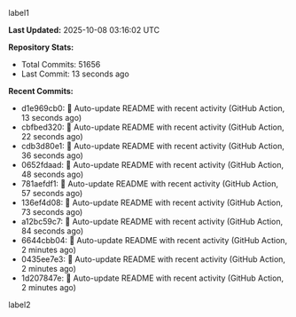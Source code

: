 
label1 
<!-- ACTIVITY_START -->
**Last Updated:** 2025-10-08 03:16:02 UTC

**Repository Stats:**
- Total Commits: 51656
- Last Commit: 13 seconds ago

**Recent Commits:**
- d1e969cb0: 🤖 Auto-update README with recent activity (GitHub Action, 13 seconds ago)
- cbfbed320: 🤖 Auto-update README with recent activity (GitHub Action, 22 seconds ago)
- cdb3d80e1: 🤖 Auto-update README with recent activity (GitHub Action, 36 seconds ago)
- 0652fdaad: 🤖 Auto-update README with recent activity (GitHub Action, 48 seconds ago)
- 781aefdf1: 🤖 Auto-update README with recent activity (GitHub Action, 57 seconds ago)
- 136ef4d08: 🤖 Auto-update README with recent activity (GitHub Action, 73 seconds ago)
- a12bc59c7: 🤖 Auto-update README with recent activity (GitHub Action, 84 seconds ago)
- 6644cbb04: 🤖 Auto-update README with recent activity (GitHub Action, 2 minutes ago)
- 0435ee7e3: 🤖 Auto-update README with recent activity (GitHub Action, 2 minutes ago)
- 1d207847e: 🤖 Auto-update README with recent activity (GitHub Action, 2 minutes ago)
<!-- ACTIVITY_END -->

label2

